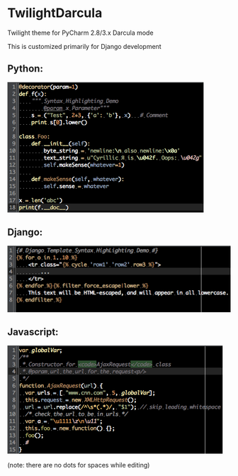 TwilightDarcula
===============

Twilight theme for PyCharm 2.8/3.x Darcula mode

This is customized primarily for Django development

Python:
-------
![Python code](/screenshots/python.png)

Django:
-------
![Django templates](/screenshots/django.png)

Javascript:
-----------
![javascript code](/screenshots/javascript.png)

(note: there are no dots for spaces while editing)
